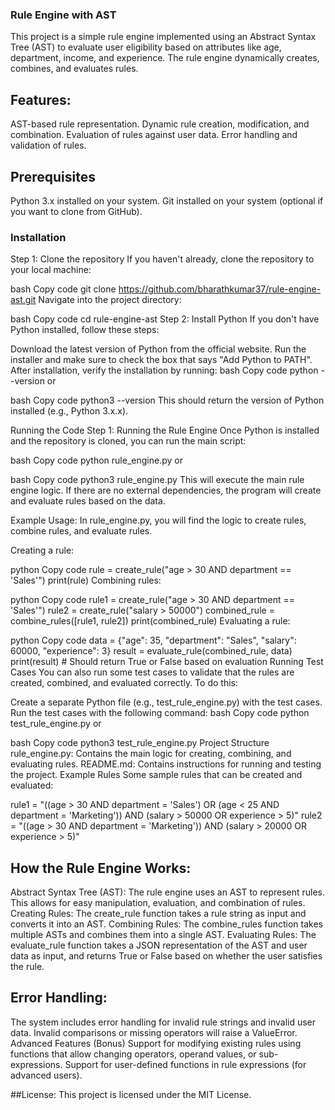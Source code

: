 ### Rule Engine with AST
This project is a simple rule engine implemented using an Abstract Syntax Tree (AST) to evaluate user eligibility based on attributes like age, department, income, and experience. The rule engine dynamically creates, combines, and evaluates rules.

## Features:
AST-based rule representation.
Dynamic rule creation, modification, and combination.
Evaluation of rules against user data.
Error handling and validation of rules.

## Prerequisites
Python 3.x installed on your system.
Git installed on your system (optional if you want to clone from GitHub).

### Installation
Step 1: Clone the repository
If you haven't already, clone the repository to your local machine:

bash
Copy code
git clone https://github.com/bharathkumar37/rule-engine-ast.git
Navigate into the project directory:

bash
Copy code
cd rule-engine-ast
Step 2: Install Python
If you don't have Python installed, follow these steps:

Download the latest version of Python from the official website.
Run the installer and make sure to check the box that says "Add Python to PATH".
After installation, verify the installation by running:
bash
Copy code
python --version
or

bash
Copy code
python3 --version
This should return the version of Python installed (e.g., Python 3.x.x).

Running the Code
Step 1: Running the Rule Engine
Once Python is installed and the repository is cloned, you can run the main script:

bash
Copy code
python rule_engine.py
or

bash
Copy code
python3 rule_engine.py
This will execute the main rule engine logic. If there are no external dependencies, the program will create and evaluate rules based on the data.

Example Usage:
In rule_engine.py, you will find the logic to create rules, combine rules, and evaluate rules.

Creating a rule:

python
Copy code
rule = create_rule("age > 30 AND department == 'Sales'")
print(rule)
Combining rules:

python
Copy code
rule1 = create_rule("age > 30 AND department == 'Sales'")
rule2 = create_rule("salary > 50000")
combined_rule = combine_rules([rule1, rule2])
print(combined_rule)
Evaluating a rule:

python
Copy code
data = {"age": 35, "department": "Sales", "salary": 60000, "experience": 3}
result = evaluate_rule(combined_rule, data)
print(result)  # Should return True or False based on evaluation
Running Test Cases
You can also run some test cases to validate that the rules are created, combined, and evaluated correctly. To do this:

Create a separate Python file (e.g., test_rule_engine.py) with the test cases.
Run the test cases with the following command:
bash
Copy code
python test_rule_engine.py
or

bash
Copy code
python3 test_rule_engine.py
Project Structure
rule_engine.py: Contains the main logic for creating, combining, and evaluating rules.
README.md: Contains instructions for running and testing the project.
Example Rules
Some sample rules that can be created and evaluated:

rule1 = "((age > 30 AND department = 'Sales') OR (age < 25 AND department = 'Marketing')) AND (salary > 50000 OR experience > 5)"
rule2 = "((age > 30 AND department = 'Marketing')) AND (salary > 20000 OR experience > 5)"


## How the Rule Engine Works:

Abstract Syntax Tree (AST): The rule engine uses an AST to represent rules. This allows for easy manipulation, evaluation, and combination of rules.
Creating Rules: The create_rule function takes a rule string as input and converts it into an AST.
Combining Rules: The combine_rules function takes multiple ASTs and combines them into a single AST.
Evaluating Rules: The evaluate_rule function takes a JSON representation of the AST and user data as input, and returns True or False based on whether the user satisfies the rule.

## Error Handling:
The system includes error handling for invalid rule strings and invalid user data.
Invalid comparisons or missing operators will raise a ValueError.
Advanced Features (Bonus)
Support for modifying existing rules using functions that allow changing operators, operand values, or sub-expressions.
Support for user-defined functions in rule expressions (for advanced users).


##License:
This project is licensed under the MIT License.
